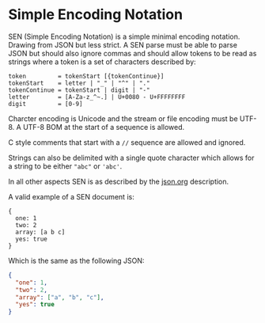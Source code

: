 
# Simple Encoding Notation

SEN (Simple Encoding Notation) is a simple minimal encoding
notation. Drawing from JSON but less strict. A SEN parse must be able
to parse JSON but should also ignore commas and should allow tokens to
be read as strings where a token is a set of characters described
by:

```ebnf
token         = tokenStart [{tokenContinue}]
tokenStart    = letter | "_" | "^" | "."
tokenContinue = tokenStart | digit | "-"
letter        = [A-Za-z_^~.] | U+0080 - U+FFFFFFFF
digit         = [0-9]
```

Charcter encoding is Unicode and the stream or file encoding must be
UTF-8. A UTF-8 BOM at the start of a sequence is allowed.

C style comments that start with a `//` sequence are allowed and
ignored.

Strings can also be delimited with a single quote character which
allows for a string to be either `"abc"` or `'abc'`.

In all other aspects SEN is as described by the
[json.org](https://www.json.org/json-en.html) description.

A valid example of a SEN document is:

```
{
  one: 1
  two: 2
  array: [a b c]
  yes: true
}
```

Which is the same as the following JSON:

```json
{
  "one": 1,
  "two": 2,
  "array": ["a", "b", "c"],
  "yes": true
}
```